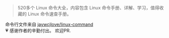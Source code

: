 
>  520多个 Linux 命令大全，内容包含 Linux 命令手册、详解、学习，值得收藏的 Linux 命令速查手册。

命令行文件来自 [jaywcjlove/linux-command](https://github.com/jaywcjlove/linux-command.git)  
💗 感谢作者的辛勤付出。
欢迎PR.
